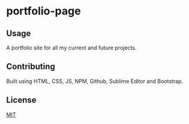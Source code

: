 # portfolio-page

## Usage
A portfolio site for all my current and future projects. 

## Contributing
Built using HTML, CSS, JS, NPM, Github, Sublime Editor and Bootstrap.

## License
[MIT](https://choosealicense.com/licenses/mit/)